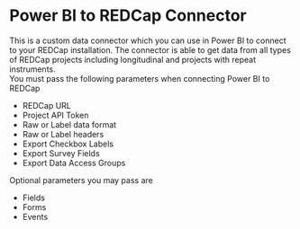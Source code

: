 # Power BI to REDCap Connector
This is a custom data connector which you can use in Power BI to connect to your REDCap installation. The connector is able to get data from all types of REDCap projects including longitudinal and projects with repeat instruments.<br/>
You must pass the following parameters when connecting Power BI to REDCap
<ul>
  <li>REDCap URL</li>
  <li>Project API Token</li>
  <li>Raw or Label data format</li>
  <li>Raw or Label headers</li>
  <li>Export Checkbox Labels</li>
  <li>Export Survey Fields</li>
  <li>Export Data Access Groups</li>
  </ul>
 Optional parameters you may pass are
 <ul>
  <li>Fields</li>
  <li>Forms</li>
  <li>Events</li>
  </ul>
 
